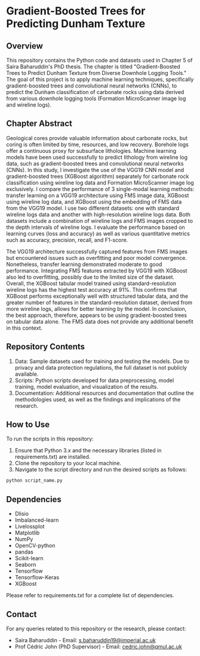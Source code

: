 # **Gradient-Boosted Trees for Predicting Dunham Texture**

## Overview
This repository contains the Python code and datasets used in Chapter 5 of Saira Baharuddin's PhD thesis. The chapter is titled "Gradient-Boosted Trees to Predict Dunham Texture from Diverse Downhole Logging Tools." The goal of this project is to apply machine learning techniques, specifically gradient-boosted trees and convolutional neural networks (CNNs), to predict the Dunham classification of carbonate rocks using data derived from various downhole logging tools (Formation MicroScanner image log and wireline logs).

## Chapter Abstract
Geological cores provide valuable information about carbonate rocks, but coring is often limited by time, resources, and low recovery. Borehole logs offer a continuous proxy for subsurface lithologies. Machine learning models have been used successfully to predict lithology from wireline log data, such as gradient-boosted trees and convolutional neural networks (CNNs). In this study, I investigate the use of the VGG19 CNN model and gradient-boosted trees (XGBoost algorithm) separately for carbonate rock classification using wireline log data and Formation MicroScanner image log exclusively. I compare the performance of 3 single-modal learning methods: transfer learning on a VGG19 architecture using FMS image data, XGBoost using wireline log data, and XGBoost using the embedding of FMS data from the VGG19 model. I use two different datasets: one with standard wireline logs data and another with high-resolution wireline logs data. Both datasets include a combination of wireline logs and FMS images cropped to the depth intervals of wireline logs. I evaluate the performance based on learning curves (loss and accuracy) as well as various quantitative metrics such as accuracy, precision, recall, and F1-score.

The VGG19 architecture successfully captured features from FMS images but encountered issues such as overfitting and poor model convergence. Nonetheless, transfer learning demonstrated moderate to good performance. Integrating FMS features extracted by VGG19 with XGBoost also led to overfitting, possibly due to the limited size of the dataset. Overall, the XGBoost tabular model trained using standard-resolution wireline logs has the highest test accuracy at 91%. This confirms that XGBoost performs exceptionally well with structured tabular data, and the greater number of features in the standard-resolution dataset, derived from more wireline logs, allows for better learning by the model. In conclusion, the best approach, therefore, appears to be using gradient-boosted trees on tabular data alone. The FMS data does not provide any additional benefit in this context.

## Repository Contents
1. Data: Sample datasets used for training and testing the models. Due to privacy and data protection regulations, the full dataset is not publicly available.
2. Scripts: Python scripts developed for data preprocessing, model training, model evaluation, and visualization of the results.
3. Documentation: Additional resources and documentation that outline the methodologies used, as well as the findings and implications of the research.

## How to Use
To run the scripts in this repository:
1. Ensure that Python 3.x and the necessary libraries (listed in requirements.txt) are installed.
2. Clone the repository to your local machine.
3. Navigate to the script directory and run the desired scripts as follows:
  
  ```bash
  python script_name.py
  ```

## Dependencies 
- Dlisio
- Imbalanced-learn
- Livelossplot
- Matplotlib
- NumPy
- OpenCV-python
- pandas
- Scikit-learn
- Seaborn
- Tensorflow
- Tensorflow-Keras
- XGBoost

Please refer to requirements.txt for a complete list of dependencies.

## Contact
For any queries related to this repository or the research, please contact:
- Saira Baharuddin                  - Email: s.baharuddin19@imperial.ac.uk
- Prof Cédric John (PhD Supervisor) - Email: cedric.john@qmul.ac.uk










